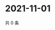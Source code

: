 # 2021-11-01

共 0 条

<!-- BEGIN WEIBO -->
<!-- 最后更新时间 Mon Nov 01 2021 23:15:40 GMT+0800 (China Standard Time) -->

<!-- END WEIBO -->
